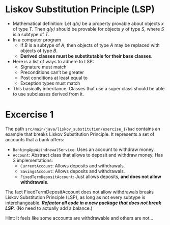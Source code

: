 # Liskov Substitution Principle (LSP)

* Mathematical definition: Let *q(x)* be a property provable about objects *x* of type *T*. Then *q(y)* should be provable for objects *y* of type *S*, where *S* is a subtype of *T*.
* In a computer program
    * If *B* is a subtype of *A*, then objects of type *A* may be replaced with objects of type *B*.
    * **Derived classes must be substitutable for their base classes**.
* Here is a list of ways to adhere to LSP:
    * Signature must match
    * Preconditions can’t be greater
    * Post conditions at least equal to
    * Exception types must match
* This basically inheritance. Classes that use a super class should be able to use subclasses derived from it.


# Excercise 1

The path `src/main/java/liskov_substitution/exercise_1/bad` contains an example that breaks
Liskov Substitution Principle. It represents a set of accounts that a bank offers:

* `BankingAppWithdrawalService`: Uses an account to withdraw money.
* `Account`: Abstract class that allows to deposit and withdraw money. Has 3 implementations:
  * `CurrentAccount`: Allows deposits and withdrawals.
  * `SavingsAccount`: Allows deposits and withdrawals.
  * `FixedTermDepositAccount`: Just allows deposits, **and does not allow withdrawals**.

The fact FixedTermDepositAccount does not allow withdrawals breaks Liskov Substitution Principle (LSP),
as long as not every subtype is interchangeable.
**_Refactor all code in a new package that does not break LSP._** (No need to actually add a balance.)

Hint: It feels like some accounts are withdrawable and others are not...